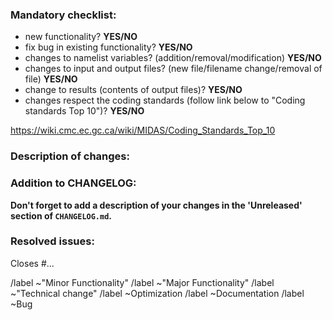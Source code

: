 ### Mandatory checklist:

<!--For each point below, choose 'YES' or 'NO' -->

* new functionality?  **YES/NO**
* fix bug in existing functionality? **YES/NO**
* changes to namelist variables? (addition/removal/modification) **YES/NO**
* changes to input and output files? (new file/filename change/removal of file) **YES/NO**
* change to results (contents of output files)? **YES/NO**
* changes respect the coding standards (follow link below to "Coding standards Top 10")? **YES/NO**

https://wiki.cmc.ec.gc.ca/wiki/MIDAS/Coding_Standards_Top_10

### Description of changes:

<!--The text here should describe how the change was implemented.-->
<!--Detail here the changes answered as YES in the previous section-->

### Addition to CHANGELOG:

<!--Some oneliners describing changes for the whole merge-request-->
<!--That information will be added to the 'CHANGELOG.md' file-->
<!--Put any information relevant to the user, especially non-backward compatible changes-->
<!--   * new functionality  -->
<!--   * Namelist variables -->
<!--   * input/output files -->
<!--   * results            -->

**Don't forget to add a description of your changes in the
  'Unreleased' section of `CHANGELOG.md`.**

### Resolved issues:

<!--Put the list of issues that this merge request resolves-->
Closes #...

<!--(choose one of the following labels)-->
/label ~"Minor Functionality"
/label ~"Major Functionality"
/label ~"Technical change" 
/label ~Optimization
/label ~Documentation
/label ~Bug
